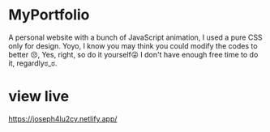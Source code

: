 # MyPortfolio
A personal website with a bunch of JavaScript animation, I used a pure CSS only for design.
Yoyo, I know you may think you could modify the codes to better 😒, Yes, right, so do it yourself😜
I don't have enough free time to do it, regardlyಠ_ಠ.

# view live
https://joseph4lu2cy.netlify.app/
